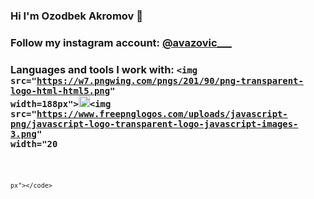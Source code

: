 ### Hi I'm Ozodbek Akromov 👋
### Follow my instagram account: [@avazovic___](https://instagram.com/avazovic___/)
### Languages and tools I work with: <code><img src="https://w7.pngwing.com/pngs/201/90/png-transparent-logo-html-html5.png" width=188px"></code><code><img src="https://cdn.freebiesupply.com/logos/large/2x/css3-logo-png-transparent.png" width="18px"></code><code><img src="https://www.freepnglogos.com/uploads/javascript-png/javascript-logo-transparent-logo-javascript-images-3.png" width="20
                                                                                                                                                                                                                                                                         px"></code>
